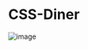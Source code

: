 # CSS-Diner
![image](https://user-images.githubusercontent.com/120704241/217089383-2c53f9e6-3ce5-46e7-914d-4931ec146a9d.png)
